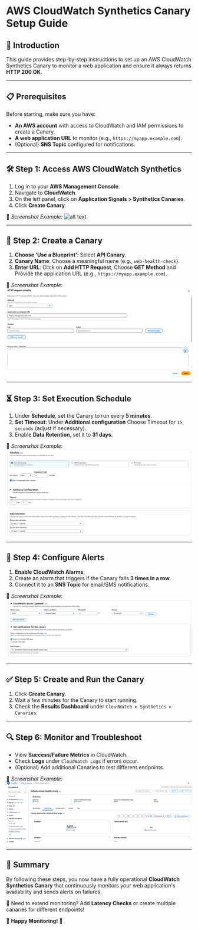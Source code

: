 # AWS CloudWatch Synthetics Canary Setup Guide

## 📌 Introduction
This guide provides step-by-step instructions to set up an AWS CloudWatch Synthetics Canary to monitor a web application and ensure it always returns **HTTP 200 OK**.

---

## 📋 Prerequisites
Before starting, make sure you have:
- **An AWS account** with access to CloudWatch and IAM permissions to create a Canary.
- **A web application URL** to monitor (e.g., `https://myapp.example.com`).
- (Optional) **SNS Topic** configured for notifications.

---

## 🛠 Step 1: Access AWS CloudWatch Synthetics
1. Log in to your **AWS Management Console**.
2. Navigate to **CloudWatch**.
3. On the left panel, click on **Application Signals > Synthetics Canaries**.
4. Click **Create Canary**.

📌 *Screenshot Example:*
![alt text](Screenshots/Screenshots/image-1.png)

---

## 🚀 Step 2: Create a Canary
1. **Choose 'Use a Blueprint'**: Select **API Canary**.
2. **Canary Name**: Choose a meaningful name (e.g., `web-health-check`).
3. **Enter URL**: Click on **Add HTTP Request**, Choose **GET Method** and Provide the application URL (e.g., `https://myapp.example.com`).

📌 *Screenshot Example:*
![alt text](Screenshots/image.png)

---

## ⏳ Step 3: Set Execution Schedule
1. Under **Schedule**, set the Canary to run every **5 minutes**.
2. **Set Timeout**: Under **Additional configuration** Choose Timeout for `15 seconds` (adjust if necessary).
2. Enable **Data Retention**, set it to **31 days**.

📌 *Screenshot Example:*
![alt text](Screenshots/image-2.png)

---

## 📢 Step 4: Configure Alerts
1. **Enable CloudWatch Alarms**.
2. Create an alarm that triggers if the Canary fails **3 times in a row**.
3. Connect it to an **SNS Topic** for email/SMS notifications.

📌 *Screenshot Example:*
![alt text](Screenshots/image-3.png)

---

## ✅ Step 5: Create and Run the Canary
1. Click **Create Canary**.
2. Wait a few minutes for the Canary to start running.
3. Check the **Results Dashboard** under `CloudWatch > Synthetics > Canaries`.

---

## 🔍 Step 6: Monitor and Troubleshoot
- View **Success/Failure Metrics** in CloudWatch.
- Check **Logs** under `CloudWatch Logs` if errors occur.
- (Optional) Add additional Canaries to test different endpoints.

📌 *Screenshot Example:*
![alt text](Screenshots/image-4.png)

---

## 🎯 Summary
By following these steps, you now have a fully operational **CloudWatch Synthetics Canary** that continuously monitors your web application's availability and sends alerts on failures.

🔹 Need to extend monitoring? Add **Latency Checks** or create multiple canaries for different endpoints!

🚀 **Happy Monitoring!** 🚀

